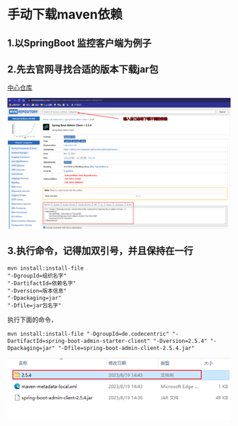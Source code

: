 # 手动下载maven依赖

## 1.以SpringBoot 监控客户端为例子

## 2.先去官网寻找合适的版本下载jar包

[中心仓库](https://mvnrepository.com/)

![](../../img/pulic_repositry.png)



## 3.执行命令，记得加**双引号**，并且保持**在一行**

```
mvn install:install-file 
"-DgroupId=组织名字" 
"-DartifactId=依赖名字" 
"-Dversion=版本信息" 
"-Dpackaging=jar" 
"-Dfile=jar包名字"
```

执行下面的命令，

````
mvn install:install-file "-DgroupId=de.codecentric" "-DartifactId=spring-boot-admin-starter-client" "-Dversion=2.5.4" "-Dpackaging=jar" "-Dfile=spring-boot-admin-client-2.5.4.jar"
````

![](../../img/依赖信息.png)